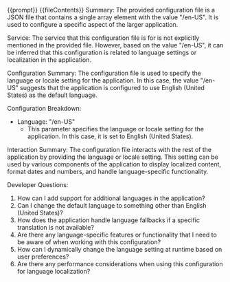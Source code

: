 {{prompt}}
{{fileContents}}
Summary:
The provided configuration file is a JSON file that contains a single array element with the value "/en-US". It is used to configure a specific aspect of the larger application.

Service:
The service that this configuration file is for is not explicitly mentioned in the provided file. However, based on the value "/en-US", it can be inferred that this configuration is related to language settings or localization in the application.

Configuration Summary:
The configuration file is used to specify the language or locale setting for the application. In this case, the value "/en-US" suggests that the application is configured to use English (United States) as the default language.

Configuration Breakdown:
- Language: "/en-US"
  - This parameter specifies the language or locale setting for the application. In this case, it is set to English (United States).

Interaction Summary:
The configuration file interacts with the rest of the application by providing the language or locale setting. This setting can be used by various components of the application to display localized content, format dates and numbers, and handle language-specific functionality.

Developer Questions:
1. How can I add support for additional languages in the application?
2. Can I change the default language to something other than English (United States)?
3. How does the application handle language fallbacks if a specific translation is not available?
4. Are there any language-specific features or functionality that I need to be aware of when working with this configuration?
5. How can I dynamically change the language setting at runtime based on user preferences?
6. Are there any performance considerations when using this configuration for language localization?